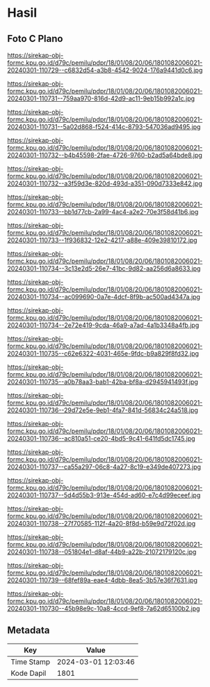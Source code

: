 # Hasil

## Foto C Plano

https://sirekap-obj-formc.kpu.go.id/d79c/pemilu/pdpr/18/01/08/20/06/1801082006021-20240301-110729--c6832d54-a3b8-4542-9024-176a9441d0c6.jpg

https://sirekap-obj-formc.kpu.go.id/d79c/pemilu/pdpr/18/01/08/20/06/1801082006021-20240301-110731--759aa970-816d-42d9-ac11-9eb15b992a1c.jpg

https://sirekap-obj-formc.kpu.go.id/d79c/pemilu/pdpr/18/01/08/20/06/1801082006021-20240301-110731--5a02d868-f524-414c-8793-547036ad9495.jpg

https://sirekap-obj-formc.kpu.go.id/d79c/pemilu/pdpr/18/01/08/20/06/1801082006021-20240301-110732--b4b45598-2fae-4726-9760-b2ad5a64bde8.jpg

https://sirekap-obj-formc.kpu.go.id/d79c/pemilu/pdpr/18/01/08/20/06/1801082006021-20240301-110732--a3f59d3e-820d-493d-a351-090d7333e842.jpg

https://sirekap-obj-formc.kpu.go.id/d79c/pemilu/pdpr/18/01/08/20/06/1801082006021-20240301-110733--bb1d77cb-2a99-4ac4-a2e2-70e3f58d41b6.jpg

https://sirekap-obj-formc.kpu.go.id/d79c/pemilu/pdpr/18/01/08/20/06/1801082006021-20240301-110733--1f936832-12e2-4217-a88e-409e39810172.jpg

https://sirekap-obj-formc.kpu.go.id/d79c/pemilu/pdpr/18/01/08/20/06/1801082006021-20240301-110734--3c13e2d5-26e7-41bc-9d82-aa256d6a8633.jpg

https://sirekap-obj-formc.kpu.go.id/d79c/pemilu/pdpr/18/01/08/20/06/1801082006021-20240301-110734--ac099690-0a7e-4dcf-8f9b-ac500ad4347a.jpg

https://sirekap-obj-formc.kpu.go.id/d79c/pemilu/pdpr/18/01/08/20/06/1801082006021-20240301-110734--2e72e419-9cda-46a9-a7ad-4a1b3348a4fb.jpg

https://sirekap-obj-formc.kpu.go.id/d79c/pemilu/pdpr/18/01/08/20/06/1801082006021-20240301-110735--c62e6322-4031-465e-9fdc-b9a829f8fd32.jpg

https://sirekap-obj-formc.kpu.go.id/d79c/pemilu/pdpr/18/01/08/20/06/1801082006021-20240301-110735--a0b78aa3-bab1-42ba-bf8a-d2945941493f.jpg

https://sirekap-obj-formc.kpu.go.id/d79c/pemilu/pdpr/18/01/08/20/06/1801082006021-20240301-110736--29d72e5e-9eb1-4fa7-841d-56834c24a518.jpg

https://sirekap-obj-formc.kpu.go.id/d79c/pemilu/pdpr/18/01/08/20/06/1801082006021-20240301-110736--ac810a51-ce20-4bd5-9c41-641fd5dc1745.jpg

https://sirekap-obj-formc.kpu.go.id/d79c/pemilu/pdpr/18/01/08/20/06/1801082006021-20240301-110737--ca55a297-06c8-4a27-8c19-e349de407273.jpg

https://sirekap-obj-formc.kpu.go.id/d79c/pemilu/pdpr/18/01/08/20/06/1801082006021-20240301-110737--5d4d55b3-913e-454d-ad60-e7c4d99eceef.jpg

https://sirekap-obj-formc.kpu.go.id/d79c/pemilu/pdpr/18/01/08/20/06/1801082006021-20240301-110738--27f70585-112f-4a20-8f8d-b59e9d72f02d.jpg

https://sirekap-obj-formc.kpu.go.id/d79c/pemilu/pdpr/18/01/08/20/06/1801082006021-20240301-110738--051804e1-d8af-44b9-a22b-21072179120c.jpg

https://sirekap-obj-formc.kpu.go.id/d79c/pemilu/pdpr/18/01/08/20/06/1801082006021-20240301-110739--68fef89a-eae4-4dbb-8ea5-3b57e36f7631.jpg

https://sirekap-obj-formc.kpu.go.id/d79c/pemilu/pdpr/18/01/08/20/06/1801082006021-20240301-110730--45b98e9c-10a8-4ccd-9ef8-7a62d65100b2.jpg


## Metadata

| Key        | Value               |
| ---------- | ------------------- |
| Time Stamp | 2024-03-01 12:03:46 |
| Kode Dapil | 1801                |



